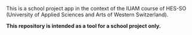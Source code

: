 This is a school project app in the context of the IUAM course of HES-SO (University of Applied Sciences and Arts of Western Switzerland).

**This repository is intended as a tool for a school project only.**

